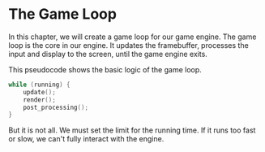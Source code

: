 # The Game Loop

In this chapter, we will create a game loop for our game engine. The game loop is the core in our engine. It updates the
framebuffer, processes the input and display to the screen, until the game engine exits.

This pseudocode shows the basic logic of the game loop.

```c
while (running) {
    update();
    render();
    post_processing();
}
```

But it is not all. We must set the limit for the running time. If it runs too fast or slow,
we can't fully interact with the engine.
